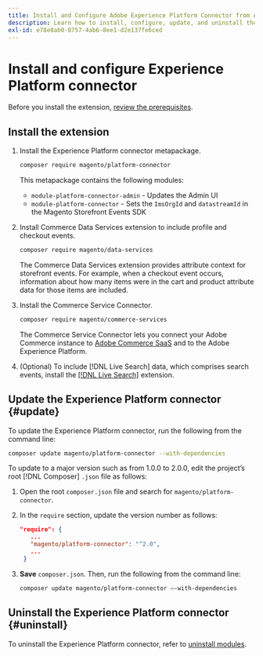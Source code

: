 ```yaml
---
title: Install and Configure Adobe Experience Platform Connector from Adobe Commerce
description: Learn how to install, configure, update, and uninstall the Adobe Experience Platform Connector from Adobe Commerce.
exl-id: e78e8ab0-8757-4ab6-8ee1-d2e137fe6ced
---
```

# Install and configure Experience Platform connector

Before you install the extension, [review the prerequisites](overview.md#prereqs).

## Install the extension

1. Install the Experience Platform connector metapackage.

   ```bash
   composer require magento/platform-connector
   ```
   
   This metapackage contains the following modules:

   * `module-platform-connector-admin` - Updates the Admin UI
   * `module-platform-connector` - Sets the `ImsOrgId` and `datastreamId` in the Magento Storefront Events SDK

1. Install Commerce Data Services extension to include profile and checkout events.

   ```bash
   composer require magento/data-services
   ```
   
   The Commerce Data Services extension provides attribute context for storefront events. For example, when a checkout event occurs, information about how many items were in the cart and product attribute data for those items are included.

1. Install the Commerce Service Connector.

   ```bash
   composer require magento/commerce-services
   ```

   The Commerce Service Connector lets you connect your Adobe Commerce instance to [Adobe Commerce SaaS](../landing/saas.md) and to the Adobe Experience Platform.
   
1. (Optional) To include [!DNL Live Search] data, which comprises search events, install the [[!DNL Live Search]](../live-search/install.md) extension.

## Update the Experience Platform connector {#update}

To update the Experience Platform connector, run the following from the command line:

```bash
composer update magento/platform-connector --with-dependencies
```

To update to a major version such as from 1.0.0 to 2.0.0, edit the project’s root [!DNL Composer] `.json` file as follows:

1. Open the root `composer.json` file and search for `magento/platform-connector`.

1. In the `require` section, update the version number as follows:

   ```json
   "require": {
      ...
      "magento/platform-connector": "^2.0",
      ...
    }
   ```

1. **Save** `composer.json`. Then, run the following from the command line:

   ```bash
   composer update magento/platform-connector –-with-dependencies
   ```

## Uninstall the Experience Platform connector {#uninstall}

To uninstall the Experience Platform connector, refer to [uninstall modules](https://devdocs.magento.com/guides/v2.4/install-gde/install/cli/install-cli-uninstall-mods.html).
